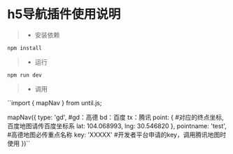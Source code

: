 # h5导航插件使用说明
> * 安装依赖

`` npm install ``
> * 运行

`` npm run dev ``
> * 调用

``import { mapNav } from until.js;

mapNav({
   type: 'gd',   #gd：高德 bd：百度 tx：腾讯
   point: {     #对应的终点坐标,百度地图请传百度坐标系
         lat: 104.068993,
         lng: 30.546820
   },
   pointname: 'test', #高德地图必传重点名称
   key: 'XXXXX' #开发者平台申请的key，调用腾讯地图时使用
})``
